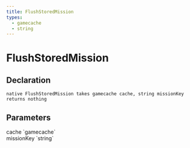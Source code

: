 ```yaml
---
title: FlushStoredMission
types:
  - gamecache
  - string
---
```


# FlushStoredMission

## Declaration

```
native FlushStoredMission takes gamecache cache, string missionKey returns nothing
```

## Parameters
<dl>
  <dt>cache `gamecache`</dt>
  <dd></dd>

  <dt>missionKey `string`</dt>
  <dd></dd>
</dl>